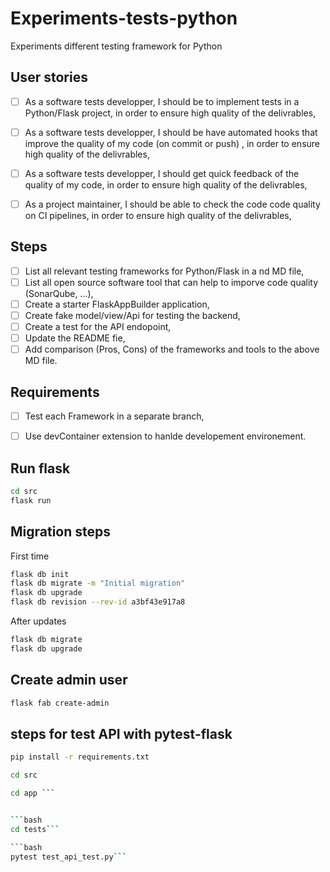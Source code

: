 # Experiments-tests-python
Experiments different testing framework for Python

##  User stories 
- [ ] As a software tests developper, I should be to implement tests in a Python/Flask project, in order to ensure high quality of the delivrables,
- [ ] As a software tests developper, I should be have automated hooks that improve the quality of my code (on commit or push) , in order to ensure high quality of the delivrables,
- [ ] As a software tests developper, I should get quick feedback of the quality of my code, in order to ensure high quality of the delivrables,
- [ ] As a project maintainer, I should be able to check the code code quality on CI pipelines, in order to ensure high quality of the delivrables,


## Steps 
- [ ] List all relevant testing frameworks for Python/Flask in a nd MD file,
- [ ] List all open source software tool that can help to imporve code quality (SonarQube, ...),
- [ ] Create a starter FlaskAppBuilder application, 
- [ ] Create fake model/view/Api for testing the backend,
- [ ] Create a test for the API endopoint,
- [ ] Update the README fie,
- [ ] Add comparison (Pros, Cons) of the frameworks and tools to the above MD file.

## Requirements 
- [ ] Test each Framework in a separate branch,
- [ ] Use devContainer extension to hanlde developement environement.



## Run  flask

```bash
cd src
flask run 
```
## Migration steps 
First time
```bash
flask db init
flask db migrate -m "Initial migration"
flask db upgrade
flask db revision --rev-id a3bf43e917a8
```
After updates 
```bash
flask db migrate
flask db upgrade
```
## Create admin user

```bash
flask fab create-admin
```

## steps for test API  with pytest-flask 

```bash
pip install -r requirements.txt
```

```bash
cd src 
```
```bash
cd app ```


```bash
cd tests```

```bash
pytest test_api_test.py```











